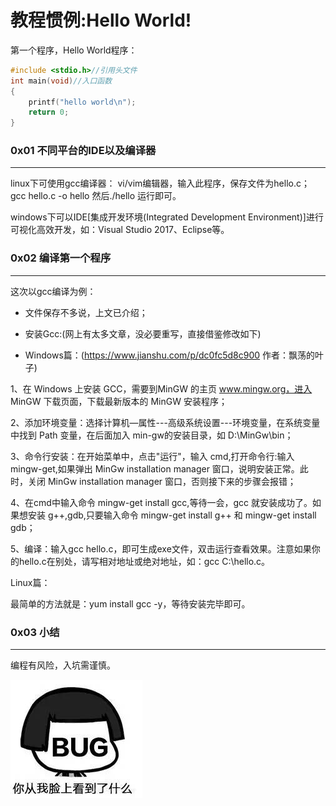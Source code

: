 # 教程惯例:Hello World!

第一个程序，Hello World程序：
```c
#include <stdio.h>//引用头文件
int main(void)//入口函数
{
	printf("hello world\n");
    return 0;
}
```

### 0x01 不同平台的IDE以及编译器
---
linux下可使用gcc编译器：
vi/vim编辑器，输入此程序，保存文件为hello.c；
gcc hello.c -o hello  然后./hello 运行即可。

windows下可以IDE[集成开发环境(Integrated Development Environment)]进行可视化高效开发，如：Visual Studio 2017、Eclipse等。

### 0x02 编译第一个程序
---
这次以gcc编译为例：
- 文件保存不多说，上文已介绍；

+ 安装Gcc:(网上有太多文章，没必要重写，直接借鉴修改如下)

- Windows篇：(https://www.jianshu.com/p/dc0fc5d8c900 作者：飘荡的叶子)

1、在 Windows 上安装 GCC，需要到MinGW 的主页 www.mingw.org，进入 MinGW 下载页面，下载最新版本的 MinGW 安装程序；

2、添加环境变量：选择计算机—属性---高级系统设置---环境变量，在系统变量中找到 Path 变量，在后面加入 min-gw的安装目录，如 D:\MinGw\bin；

3、命令行安装：在开始菜单中，点击"运行"，输入 cmd,打开命令行:输入 mingw-get,如果弹出 MinGw installation manager 窗口，说明安装正常。此时，关闭 MinGw installation manager 窗口，否则接下来的步骤会报错；

4、在cmd中输入命令 mingw-get install gcc,等待一会，gcc 就安装成功了。如果想安装 g++,gdb,只要输入命令 mingw-get install g++ 和 mingw-get install gdb；

5、编译：输入gcc hello.c，即可生成exe文件，双击运行查看效果。注意如果你的hello.c在别处，请写相对地址或绝对地址，如：gcc C:\hello.c。

Linux篇：

最简单的方法就是：yum install gcc -y，等待安装完毕即可。

### 0x03 小结
---
编程有风险，入坑需谨慎。

![Image c00](https://raw.githubusercontent.com/gitcsw/blogs/master/catalogue/c/images/00.png)
